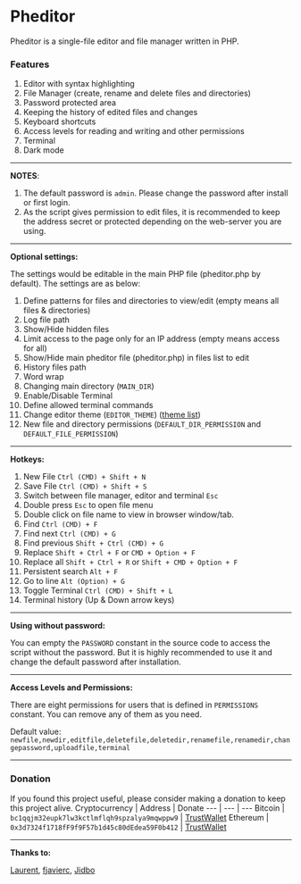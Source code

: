 Pheditor
=======

Pheditor is a single-file editor and file manager written in PHP.


### Features
1. Editor with syntax highlighting
2. File Manager (create, rename and delete files and directories)
3. Password protected area
4. Keeping the history of edited files and changes
5. Keyboard shortcuts
6. Access levels for reading and writing and other permissions
7. Terminal
8. Dark mode


---

**NOTES**:
1. The default password is `admin`. Please change the password after install or first login.
2. As the script gives permission to edit files, it is recommended to keep the address secret or protected depending on the web-server you are using.

---

**Optional settings:**

The settings would be editable in the main PHP file (pheditor.php by default).
The settings are as below:
1. Define patterns for files and directories to view/edit (empty means all files & directories)
2. Log file path
3. Show/Hide hidden files
4. Limit access to the page only for an IP address (empty means access for all)
5. Show/Hide main pheditor file (pheditor.php) in files list to edit
6. History files path
7. Word wrap
8. Changing main directory (`MAIN_DIR`)
9. Enable/Disable Terminal
10. Define allowed terminal commands
11. Change editor theme (`EDITOR_THEME`) ([theme list](https://codemirror.net/demo/theme.html))
12. New file and directory permissions (`DEFAULT_DIR_PERMISSION` and `DEFAULT_FILE_PERMISSION`)

---

**Hotkeys:**

1. New File `Ctrl (CMD) + Shift + N`
2. Save File `Ctrl (CMD) + Shift + S`
3. Switch between file manager, editor and terminal `Esc`
4. Double press `Esc` to open file menu
5. Double click on file name to view in browser window/tab.
6. Find `Ctrl (CMD) + F`
7. Find next `Ctrl (CMD) + G`
8. Find previous `Shift + Ctrl (CMD) + G`
9. Replace `Shift + Ctrl + F` or `CMD + Option + F`
10. Replace all `Shift + Ctrl + R` or `Shift + CMD + Option + F`
11. Persistent search `Alt + F`
12. Go to line `Alt (Option) + G`
13. Toggle Terminal `Ctrl (CMD) + Shift + L`
14. Terminal history (Up & Down arrow keys)

---

**Using without password:**

You can empty the `PASSWORD` constant in the source code to access the script without the password. But it is highly recommended to use it and change the default password after installation.

---

**Access Levels and Permissions:**

There are eight permissions for users that is defined in `PERMISSIONS` constant. You can remove any of them as you need.

Default value: `newfile,newdir,editfile,deletefile,deletedir,renamefile,renamedir,changepassword,uploadfile,terminal`

---
### Donation
If you found this project useful, please consider making a donation to keep this project alive.
Cryptocurrency | Address | Donate
--- | --- | ---
Bitcoin | `bc1qqjm32eupk7lw3kctlmflqh9spzalya9mqwppw9` | [TrustWallet](https://link.trustwallet.com/send?address=bc1qqjm32eupk7lw3kctlmflqh9spzalya9mqwppw9&asset=c0)
Ethereum | `0x3d7324f1718fF9f9F57b1d45c80dEdea59F0b412` | [TrustWallet](https://link.trustwallet.com/send?address=0x3d7324f1718fF9f9F57b1d45c80dEdea59F0b412&asset=c60)

---
**Thanks to:**

[Laurent](https://github.com/slolo2000), [fjavierc](https://github.com/fjavierc), [Jidbo](https://github.com/Jidbo)

